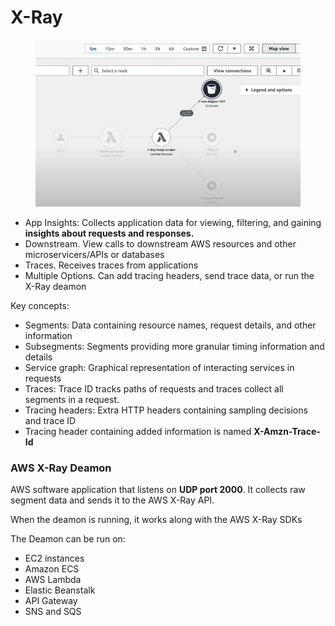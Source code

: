 # X-Ray

<figure><img src="../../../.gitbook/assets/image (29).png" alt=""><figcaption></figcaption></figure>

* App Insights: Collects application data for viewing, filtering, and gaining **insights about requests and responses.**
* Downstream. View calls to downstream AWS resources and other microservicers/APIs or databases
* Traces. Receives traces from applications&#x20;
* Multiple Options. Can add tracing headers, send trace data, or run the X-Ray deamon

Key concepts:

* Segments: Data containing resource names, request details, and other information
* Subsegments: Segments providing more granular timing information and details&#x20;
* Service graph: Graphical representation of interacting services in requests
* Traces: Trace ID tracks paths of requests and traces collect all segments in a request.&#x20;
* Tracing headers: Extra HTTP headers containing sampling decisions and trace ID
* Tracing header containing added information is named **X-Amzn-Trace-Id**

### **AWS X-Ray Deamon**

AWS software application that listens on **UDP port 2000**. It collects raw segment data and sends it to the AWS X-Ray API.&#x20;

When the deamon is running, it works along with the AWS X-Ray SDKs&#x20;

The Deamon can be run on:

* EC2 instances
* Amazon ECS
* AWS Lambda
* Elastic Beanstalk
* API Gateway
* SNS and SQS&#x20;

